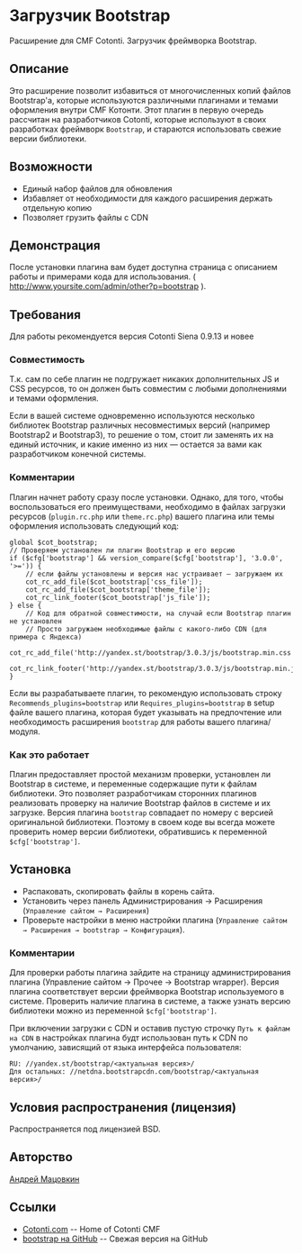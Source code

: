 Загрузчик Bootstrap 
============

Расширение для CMF Cotonti. Загрузчик фреймворка Bootstrap.

Описание
--------

Это расширение позволит избавиться от многочисленных копий файлов Bootstrap'а,
которые используются различными плагинами и темами оформления внутри CMF Котонти.
Этот плагин в первую очередь рассчитан на разработчиков Cotonti, которые используют
в своих разработках фреймворк `Bootstrap`, и
стараются использовать свежие версии библиотеки.

Возможности
-----------

* Единый набор файлов для обновления
* Избавляет от необходимости для каждого расширения держать отдельную копию
* Позволяет грузить файлы с CDN

Демонстрация
------------

После установки плагина вам будет доступна страница с описанием работы и примерами кода
для использования.
( http://www.yoursite.com/admin/other?p=bootstrap ).


Требования
----------

Для работы рекомендуется версия Cotonti Siena 0.9.13 и новее

### Совместимость

Т.к. сам по себе плагин не подгружает никаких дополнительных JS и CSS ресурсов,
то он должен быть совместим с любыми дополнениями и темами оформления.

Если в вашей системе одновременно используются несколько библиотек Bootstrap различных несовместимых версий (например Bootstrap2 и Bootstrap3), то решение о том, стоит ли заменять их на единый источник, и какие именно из них — остается за вами как разработчиком конечной системы.

### Комментарии

Плагин начнет работу сразу после установки. Однако, для того, чтобы воспользоваться его преимуществами,
необходимо в файлах загрузки ресурсов (`plugin.rc.php` или `theme.rc.php`)
вашего плагина или темы оформления использовать следующий код:

	
	global $cot_bootstrap;
	// Проверяем установлен ли плагин Bootstrap и его версию
	if ($cfg['bootstrap'] && version_compare($cfg['bootstrap'], '3.0.0', '>=')) {
		// если файлы установлены и версия нас устраивает — загружаем их
		cot_rc_add_file($cot_bootstrap['css_file']);
		cot_rc_add_file($cot_bootstrap['theme_file']);
		cot_rc_link_footer($cot_bootstrap['js_file']);
	} else {
		// Код для обратной совместимости, на случай если Bootstrap плагин не установлен
		// Просто загружаем необходимые файлы с какого-либо CDN (для примера с Яндекса)
		cot_rc_add_file('http://yandex.st/bootstrap/3.0.3/js/bootstrap.min.css');
		cot_rc_link_footer('http://yandex.st/bootstrap/3.0.3/js/bootstrap.min.js');
	}

Если вы разрабатываете плагин, то рекомендую использовать строку
`Recommends_plugins=bootstrap` или `Requires_plugins=bootstrap`
в setup файле вашего плагина, которая будет указывать на предпочтение или необходимость
расширения `bootstrap` для работы вашего плагина/модуля.

### Как это работает

Плагин предоставляет простой механизм проверки, установлен ли Bootstrap в системе,
и переменные содержащие пути к файлам библиотеки. Это позволяет разработчикам сторонних плагинов реализовать проверку на наличие Bootstrap файлов в системе и их загрузке.
Версия плагина `bootstrap` совпадает по номеру с версией оригинальной библиотеки.
Поэтому в своем коде вы всегда можете проверить номер версии библиотеки,
обратившись к переменной `$cfg['bootstrap']`.

Установка
---------

* Распаковать, скопировать файлы в корень сайта.
* Установить через панель Администрирования → Расширения (`Управление сайтом → Расширения`)
* Проверьте настройки в меню настройки плагина (`Управление сайтом → Расширения → bootstrap → Конфигурация`).

### Комментарии

Для проверки работы плагина зайдите на страницу администрирования плагина (Управление сайтом → Прочее → Bootstrap wrapper).
Версия плагина соответствует версии фреймворка Bootstrap используемого в системе.
Проверить наличие плагина в системе, а также узнать версию библиотеки можно из переменной `$cfg['bootstrap']`.

При включении загрузки с CDN и оставив пустую строчку `Путь к файлам на CDN` в настройках плагина будт использован 
путь к CDN по умолчанию, зависящий от языка интерфейса пользователя: 
	
	RU: //yandex.st/bootstrap/<актуальная версия>/
	Для остальных: //netdna.bootstrapcdn.com/bootstrap/<актуальная версия>/


Условия распространения (лицензия)
----------------------------------

Распространяется под лицензией BSD.


Авторство
---------

[Андрей Мацовкин](https://github.com/macik/)



Ссылки
------

* [Cotonti.com](http://Cotonti.com/) -- Home of Cotonti CMF
* [bootstrap на GitHub](https://github.com/macik/cot-bootstrap) -- Свежая версия на GitHub